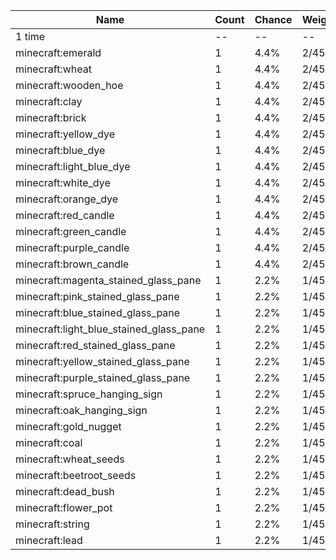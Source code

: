 | Name                                    | Count | Chance | Weight | Comment |
| --------------------------------------- | ----- | ------ | ------ | ------- |
| 1 time                                  |    -- |     -- |     -- |         |
| minecraft:emerald                       |     1 |   4.4% |   2/45 |         |
| minecraft:wheat                         |     1 |   4.4% |   2/45 |         |
| minecraft:wooden_hoe                    |     1 |   4.4% |   2/45 |         |
| minecraft:clay                          |     1 |   4.4% |   2/45 |         |
| minecraft:brick                         |     1 |   4.4% |   2/45 |         |
| minecraft:yellow_dye                    |     1 |   4.4% |   2/45 |         |
| minecraft:blue_dye                      |     1 |   4.4% |   2/45 |         |
| minecraft:light_blue_dye                |     1 |   4.4% |   2/45 |         |
| minecraft:white_dye                     |     1 |   4.4% |   2/45 |         |
| minecraft:orange_dye                    |     1 |   4.4% |   2/45 |         |
| minecraft:red_candle                    |     1 |   4.4% |   2/45 |         |
| minecraft:green_candle                  |     1 |   4.4% |   2/45 |         |
| minecraft:purple_candle                 |     1 |   4.4% |   2/45 |         |
| minecraft:brown_candle                  |     1 |   4.4% |   2/45 |         |
| minecraft:magenta_stained_glass_pane    |     1 |   2.2% |   1/45 |         |
| minecraft:pink_stained_glass_pane       |     1 |   2.2% |   1/45 |         |
| minecraft:blue_stained_glass_pane       |     1 |   2.2% |   1/45 |         |
| minecraft:light_blue_stained_glass_pane |     1 |   2.2% |   1/45 |         |
| minecraft:red_stained_glass_pane        |     1 |   2.2% |   1/45 |         |
| minecraft:yellow_stained_glass_pane     |     1 |   2.2% |   1/45 |         |
| minecraft:purple_stained_glass_pane     |     1 |   2.2% |   1/45 |         |
| minecraft:spruce_hanging_sign           |     1 |   2.2% |   1/45 |         |
| minecraft:oak_hanging_sign              |     1 |   2.2% |   1/45 |         |
| minecraft:gold_nugget                   |     1 |   2.2% |   1/45 |         |
| minecraft:coal                          |     1 |   2.2% |   1/45 |         |
| minecraft:wheat_seeds                   |     1 |   2.2% |   1/45 |         |
| minecraft:beetroot_seeds                |     1 |   2.2% |   1/45 |         |
| minecraft:dead_bush                     |     1 |   2.2% |   1/45 |         |
| minecraft:flower_pot                    |     1 |   2.2% |   1/45 |         |
| minecraft:string                        |     1 |   2.2% |   1/45 |         |
| minecraft:lead                          |     1 |   2.2% |   1/45 |         |